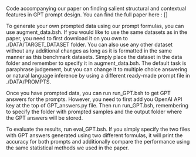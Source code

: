 Code accompanying our paper on finding salient structural and contextual features in GPT prompt design. You can find the full paper here : []

To generate your own prompted data using our prompt formulas, you can use augment_data.bsh.  If you would like to use the same datasets as in the paper, you need to first download it on you own to ./DATA/TARGET_DATASET folder. You can also use any other dataset without any additional changes as long as it is formatted in the same manner as this benchmark datasets. Simply place the dataset in the data folder and remember to specify it in augment_data.bsh. The default task is paraphrase judgement, but you can change it to multiple choice answering or natural language inference by using a different ready-made prompt file in ./DATA/PROMPTS.

Once you have prompted data, you can run run_GPT.bsh to get GPT answers for the prompts. However, you need to first add you OpenAI API key at the top of GPT_answers.py file. Then run run_GPT.bsh, remembering to specify the folder with prompted samples and the output folder where the GPT answers will be stored.

To evaluate the results, run eval_GPT.bsh. If you simply specify the two files with GPT answers generated using two different formulas, it will print the accuracy for both prompts and additionally compare the performance using the same statistical methods we used in the paper.
 